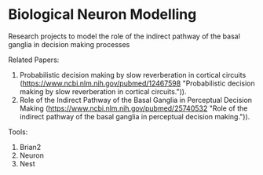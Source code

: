 # Biological Neuron Modelling

Research projects to model the role of the indirect pathway of the basal ganglia in decision making processes

Related Papers:
1. Probabilistic decision making by slow reverberation in cortical circuits (https://www.ncbi.nlm.nih.gov/pubmed/12467598 "Probabilistic decision making by slow reverberation in cortical circuits.")).
2. Role of the Indirect Pathway of the Basal Ganglia in Perceptual Decision Making (https://www.ncbi.nlm.nih.gov/pubmed/25740532 "Role of the indirect pathway of the basal ganglia in perceptual decision making.")).

Tools:
1. Brian2
2. Neuron
3. Nest
